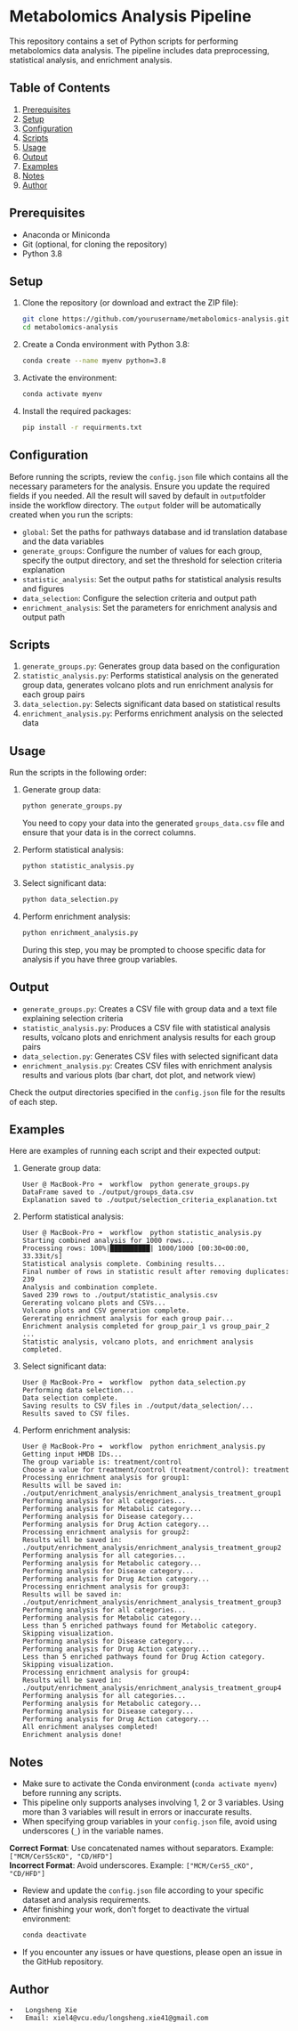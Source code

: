 # Metabolomics Analysis Pipeline

This repository contains a set of Python scripts for performing metabolomics data analysis. The pipeline includes data preprocessing, statistical analysis, and enrichment analysis.

## Table of Contents
1. [Prerequisites](#prerequisites)
2. [Setup](#setup)
3. [Configuration](#configuration)
4. [Scripts](#scripts)
5. [Usage](#usage)
6. [Output](#output)
7. [Examples](#examples)
8. [Notes](#notes)
8. [Author](#author)

## Prerequisites

- Anaconda or Miniconda
- Git (optional, for cloning the repository)
- Python 3.8

## Setup

1. Clone the repository (or download and extract the ZIP file):
   ```sh
   git clone https://github.com/yourusername/metabolomics-analysis.git
   cd metabolomics-analysis
   ```

2. Create a Conda environment with Python 3.8:
   ```sh
   conda create --name myenv python=3.8
   ```

3. Activate the environment:
   ```sh
   conda activate myenv
   ```

4. Install the required packages:
   ```sh
   pip install -r requirments.txt
   ```

## Configuration

Before running the scripts, review the `config.json` file which contains all the necessary parameters for the analysis. Ensure you update the required fields if you needed. All the result will saved by default in `output`folder inside the workflow directory. The `output` folder will be automatically created when you run the scripts:

- `global`: Set the paths for pathways database and id translation database and the data variables
- `generate_groups`: Configure the number of values for each group, specify the output directory, and set the threshold for selection criteria explanation
- `statistic_analysis`: Set the output paths for statistical analysis results and figures
- `data_selection`: Configure the selection criteria and output path
- `enrichment_analysis`: Set the parameters for enrichment analysis and output path

## Scripts

1. `generate_groups.py`: Generates group data based on the configuration
2. `statistic_analysis.py`: Performs statistical analysis on the generated group data, generates volcano plots and run enrichment analysis for each group pairs
3. `data_selection.py`: Selects significant data based on statistical results
4. `enrichment_analysis.py`: Performs enrichment analysis on the selected data

## Usage

Run the scripts in the following order:

1. Generate group data:
   ```sh
   python generate_groups.py
   ```
   You need to copy your data into the generated `groups_data.csv` file and ensure that your data is in the correct columns.


2. Perform statistical analysis:
   ```sh
   python statistic_analysis.py
   ```

3. Select significant data:
   ```sh
   python data_selection.py
   ```

4. Perform enrichment analysis:
   ```sh
   python enrichment_analysis.py
   ```
   During this step, you may be prompted to choose specific data for analysis if you have three group variables.

## Output

- `generate_groups.py`: Creates a CSV file with group data and a text file explaining selection criteria
- `statistic_analysis.py`: Produces a CSV file with statistical analysis results, volcano plots and enrichment analysis results for each group pairs
- `data_selection.py`: Generates CSV files with selected significant data
- `enrichment_analysis.py`: Creates CSV files with enrichment analysis results and various plots (bar chart, dot plot, and network view)

Check the output directories specified in the `config.json` file for the results of each step.

## Examples

Here are examples of running each script and their expected output:

1. Generate group data:
   ```
   User @ MacBook-Pro ➜  workflow  python generate_groups.py
   DataFrame saved to ./output/groups_data.csv
   Explanation saved to ./output/selection_criteria_explanation.txt
   ```

2. Perform statistical analysis:
   ```
   User @ MacBook-Pro ➜  workflow  python statistic_analysis.py
   Starting combined analysis for 1000 rows...
   Processing rows: 100%|██████████| 1000/1000 [00:30<00:00, 33.33it/s]
   Statistical analysis complete. Combining results...
   Final number of rows in statistic result after removing duplicates: 239
   Analysis and combination complete.
   Saved 239 rows to ./output/statistic_analysis.csv
   Gererating volcano plots and CSVs...
   Volcano plots and CSV generation complete.
   Gererating enrichment analysis for each group pair...
   Enrichment analysis completed for group_pair_1 vs group_pair_2
   ...
   Statistic analysis, volcano plots, and enrichment analysis completed.
   ```

3. Select significant data:
   ```
   User @ MacBook-Pro ➜  workflow  python data_selection.py
   Performing data selection...
   Data selection complete.
   Saving results to CSV files in ./output/data_selection/...
   Results saved to CSV files.
   ```

4. Perform enrichment analysis:
   ```
   User @ MacBook-Pro ➜  workflow  python enrichment_analysis.py
   Getting input HMDB IDs...
   The group variable is: treatment/control
   Choose a value for treatment/control (treatment/control): treatment
   Processing enrichment analysis for group1:
   Results will be saved in: ./output/enrichment_analysis/enrichment_analysis_treatment_group1
   Performing analysis for all categories...
   Performing analysis for Metabolic category...
   Performing analysis for Disease category...
   Performing analysis for Drug Action category...
   Processing enrichment analysis for group2:
   Results will be saved in: ./output/enrichment_analysis/enrichment_analysis_treatment_group2
   Performing analysis for all categories...
   Performing analysis for Metabolic category...
   Performing analysis for Disease category...
   Performing analysis for Drug Action category...
   Processing enrichment analysis for group3:
   Results will be saved in: ./output/enrichment_analysis/enrichment_analysis_treatment_group3
   Performing analysis for all categories...
   Performing analysis for Metabolic category...
   Less than 5 enriched pathways found for Metabolic category. Skipping visualization.
   Performing analysis for Disease category...
   Performing analysis for Drug Action category...
   Less than 5 enriched pathways found for Drug Action category. Skipping visualization.
   Processing enrichment analysis for group4:
   Results will be saved in: ./output/enrichment_analysis/enrichment_analysis_treatment_group4
   Performing analysis for all categories...
   Performing analysis for Metabolic category...
   Performing analysis for Disease category...
   Performing analysis for Drug Action category...
   All enrichment analyses completed!
   Enrichment analysis done!
   ```

## Notes

- Make sure to activate the Conda environment (`conda activate myenv`) before running any scripts.
- This pipeline only supports analyses involving 1, 2 or 3 variables. Using more than 3 variables will result in errors or inaccurate results.
- When specifying group variables in your `config.json` file, avoid using underscores (`_`) in the variable names. 

**Correct Format**: Use concatenated names without separators. Example: `["MCM/CerS5cKO", "CD/HFD"]`  
**Incorrect Format**: Avoid underscores. Example: `["MCM/CerS5_cKO", "CD/HFD"]`

- Review and update the `config.json` file according to your specific dataset and analysis requirements.
- After finishing your work, don't forget to deactivate the virtual environment:
   ```sh
   conda deactivate
   ```
- If you encounter any issues or have questions, please open an issue in the GitHub repository.

## Author

    •   Longsheng Xie
    •   Email: xiel4@vcu.edu/longsheng.xie41@gmail.com
